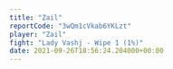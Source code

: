 ```yaml
---
title: "Zail"
reportCode: "3wQm1cVkab6YKLzt"
player: "Zail"
fight: "Lady Vashj - Wipe 1 (1%)"
date: 2021-09-26T18:56:24.204000+00:00
---
```

